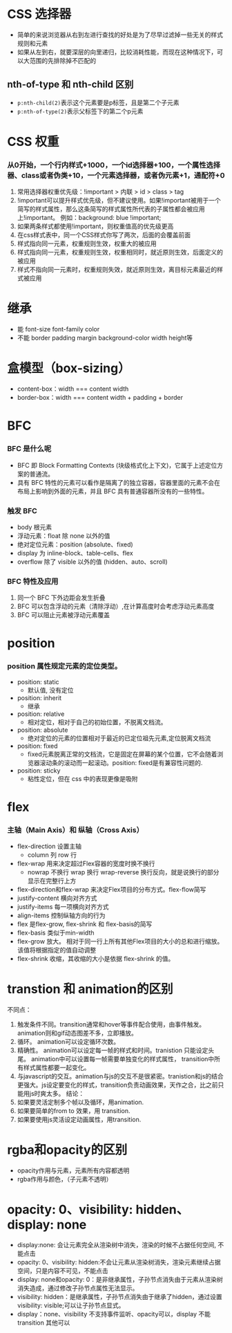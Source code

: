 # CSS 选择器
- 简单的来说浏览器从右到左进行查找的好处是为了尽早过滤掉一些无关的样式规则和元素
- 如果从左到右，就要深层的向里递归，比较消耗性能，而现在这种情况下，可以大范围的先排除掉不匹配的

## nth-of-type 和 nth-child 区别
- `p:nth-child(2)`表示这个元素要是p标签，且是第二个子元素
- `p:nth-of-type(2)`表示父标签下的第二个p元素


# CSS 权重
### 从0开始，一个行内样式+1000，一个id选择器+100，一个属性选择器、class或者伪类+10，一个元素选择器，或者伪元素+1，通配符+0
1. 常用选择器权重优先级：!important > 内联 > id > class > tag
2. !important可以提升样式优先级，但不建议使用。如果!important被用于一个简写的样式属性，那么这条简写的样式属性所代表的子属性都会被应用上!important。 例如：background: blue !important;
3. 如果两条样式都使用!important，则权重值高的优先级更高
4. 在css样式表中，同一个CSS样式你写了两次，后面的会覆盖前面
5. 样式指向同一元素，权重规则生效，权重大的被应用
6. 样式指向同一元素，权重规则生效，权重相同时，就近原则生效，后面定义的被应用
7. 样式不指向同一元素时，权重规则失效，就近原则生效，离目标元素最近的样式被应用

# 继承
- 能 font-size font-family color
- 不能 border padding margin background-color width height等

# 盒模型（box-sizing）
- content-box：width === content width
- border-box：width === content width + padding + border

# BFC
### BFC 是什么呢
- BFC 即 Block Formatting Contexts (块级格式化上下文)，它属于上述定位方案的普通流。
- 具有 BFC 特性的元素可以看作是隔离了的独立容器，容器里面的元素不会在布局上影响到外面的元素，并且 BFC 具有普通容器所没有的一些特性。

### 触发 BFC
- body 根元素
- 浮动元素：float 除 none 以外的值
- 绝对定位元素：position (absolute、fixed)
- display 为 inline-block、table-cells、flex
- overflow 除了 visible 以外的值 (hidden、auto、scroll)

### BFC 特性及应用
1. 同一个 BFC 下外边距会发生折叠
2. BFC 可以包含浮动的元素（清除浮动）,在计算高度时会考虑浮动元素高度
3. BFC 可以阻止元素被浮动元素覆盖

# position
### position 属性规定元素的定位类型。
- position: static 
  - 默认值, 没有定位
- position: inherit 
  - 继承
- position: relative 
  - 相对定位，相对于自己的初始位置，不脱离文档流。
- position: absolute 
  - 绝对定位的元素的位置相对于最近的已定位祖先元素,定位脱离文档流
- position: fixed 
  - fixed元素脱离正常的文档流，它是固定在屏幕的某个位置，它不会随着浏览器滚动条的滚动而一起滚动。position: fixed是有兼容性问题的.
- position: sticky
  - 粘性定位，但在 css 中的表现更像是吸附

# flex
### 主轴（Main Axis）和 纵轴（Cross Axis）
- flex-direction 设置主轴
  -  column 列 row 行
- flex-wrap 用来决定超过Flex容器的宽度时换不换行
  - nowrap 不换行 wrap 换行 wrap-reverse 换行反向，就是说换行的部分显示在完整行上方
- flex-direction和flex-wrap 来决定Flex项目的分布方式。flex-flow简写
- justify-content 横向对齐方式
- justify-items 每一项横向对齐方式
- align-items 控制纵轴方向的行为
- flex 是flex-grow, flex-shrink 和 flex-basis的简写
- flex-basis 类似于min-width
- flex-grow 放大。 相对于同一行上所有其他Flex项目的大小的总和进行缩放。该值将根据指定的值自动调整
- flex-shrink 收缩，其收缩的大小是依据 flex-shrink 的值。

# transtion 和 animation的区别
不同点：

1. 触发条件不同。transition通常和hover等事件配合使用，由事件触发。animation则和gif动态图差不多，立即播放。
2. 循环。 animation可以设定循环次数。
3. 精确性。 animation可以设定每一帧的样式和时间。tranistion 只能设定头尾。 animation中可以设置每一帧需要单独变化的样式属性， transition中所有样式属性都要一起变化。
4. 与javascript的交互。animation与js的交互不是很紧密。tranistion和js的结合更强大。js设定要变化的样式，transition负责动画效果，天作之合，比之前只能用js时爽太多。
结论：
1. 如果要灵活定制多个帧以及循环，用animation.
2. 如果要简单的from to 效果，用 transition.
3. 如果要使用js灵活设定动画属性，用transition.


# rgba和opacity的区别
- opacity作用与元素，元素所有内容都透明
- rgba作用与颜色，（子元素不透明）

# opacity: 0、visibility: hidden、display: none
- display:none: 会让元素完全从渲染树中消失，渲染的时候不占据任何空间, 不能点击
- opacity: 0、visibility: hidden:不会让元素从渲染树消失，渲染元素继续占据空间，只是内容不可见，不能点击
- display: none和opacity: 0：是非继承属性，子孙节点消失由于元素从渲染树消失造成，通过修改子孙节点属性无法显示。 
- visibility: hidden：是继承属性，子孙节点消失由于继承了hidden，通过设置visibility: visible;可以让子孙节点显式。
- display：none、visibility 不支持事件监听、opacity可以，display 不能 transition 其他可以


